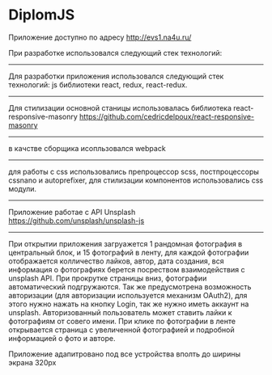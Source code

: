 # DiplomJS

Приложение доступно по адресу http://evs1.na4u.ru/ 

При разработке использовался следующий стек технологий: 
***
Для разработки приложения использовался следующий стек технологий: js библиотеки react, redux, react-redux. 
***
Для стилизации основной станицы использовалась библиотека react-responsive-masonry https://github.com/cedricdelpoux/react-responsive-masonry 
***
в качстве сборщика исопльзовался webpack
***
для работы с css использовались препроцессор scss, постпроцессоры cssnano и autoprefixer, для стилизации компонентов использовались css модули.
***
Приложение работае с API Unsplash https://github.com/unsplash/unsplash-js
***

При открытии приложения загруажется 1 рандомная фотография в центральный блок, и 15 фотографий в ленту, для каждой фотографии отображается колличество лайков, автор, дата создания, вся информация о фотографиях берется посреством взаимодействия с unsplash API. При прокрутке страницы вниз, фотографии автоматический подгружаются. Так же предусмотрена возможность авторизации (для авторизации используется механизм  OAuth2), для этого нужно нажать на кнопку Login, так же нужно иметь аккаунт на unsplash. Авторизованный пользователь может ставить лайки к фотографиям от совего имени. При клике по фотографии в ленте открывается страница с увеличенной фотографией и подробной информацией о фото и авторе.

Приложение адапитровано под все устройства вполть до ширины экрана 320px
